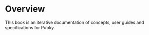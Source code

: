 # Overview

This book is an iterative documentation of concepts, user guides and specifications for Pubky.
